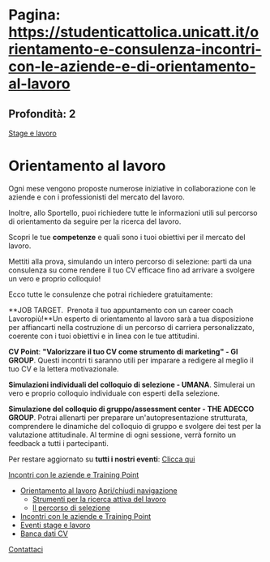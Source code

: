 # Pagina: https://studenticattolica.unicatt.it/orientamento-e-consulenza-incontri-con-le-aziende-e-di-orientamento-al-lavoro

## Profondità: 2

[Stage e lavoro](home-stage-e-lavoro)



# Orientamento al lavoro

Ogni mese vengono proposte numerose iniziative in collaborazione con le aziende e con i professionisti del mercato del lavoro.

Inoltre, allo Sportello, puoi richiedere tutte le informazioni utili sul percorso di orientamento da seguire per la ricerca del lavoro.

Scopri le tue **competenze** e quali sono i tuoi obiettivi per il mercato del lavoro.

Mettiti alla prova, simulando un intero percorso di selezione: parti da una consulenza su come rendere il tuo CV efficace fino ad arrivare a svolgere un vero e proprio colloquio!

Ecco tutte le consulenze che potrai richiedere gratuitamente:

**JOB TARGET.  Prenota il tuo appuntamento con un career coach Lavoropiù!**Un esperto di orientamento al lavoro sarà a tua disposizione per affiancarti nella costruzione di un percorso di carriera personalizzato, coerente con i tuoi obiettivi e in linea con le tue attitudini.

**CV Point**: **"Valorizzare il tuo CV come strumento di marketing" - GI GROUP**. Questi incontri ti saranno utili per imparare a redigere al meglio il tuo CV e la lettera motivazionale.

**Simulazioni individuali del colloquio di selezione - UMANA**. Simulerai un vero e proprio colloquio individuale con esperti della selezione.

**Simulazione del colloquio di gruppo/assessment center - THE ADECCO GROUP**. Potrai allenarti per preparare un'autopresentazione strutturata, comprendere le dinamiche del colloquio di gruppo e svolgere dei test per la valutazione attitudinale. Al termine di ogni sessione, verrà fornito un feedback a tutti i partecipanti.

Per restare aggiornato su **tutti i nostri eventi**: [Clicca qui](https://www.unicatt.it/eventi/stage-e-placement.html)

[Incontri con le aziende e Training Point](#submenu__wrapper "Incontri con le aziende e Training Point")

* [Orientamento al lavoro](orientamento-e-consulenza-orientamento-al-lavoro "Orientamento al lavoro")
  [Apri/chiudi navigazione](#asub-4767b7b5-7e06-45a8-b83d-b3d9f3ee002e "Apri/chiudi navigazione")
  + [Strumenti per la ricerca attiva del lavoro](orientamento-al-lavoro-strumenti-per-la-ricerca-attiva-del-lavoro "Strumenti per la ricerca attiva del lavoro")
  + [Il percorso di selezione](orientamento-al-lavoro-il-percorso-di-selezione "Il percorso di selezione")
* [Incontri con le aziende e Training Point](orientamento-e-consulenza-incontri-con-le-aziende-e-di-orientamento-al-lavoro "Incontri con le aziende e Training Point")
* [Eventi stage e lavoro](https://www.unicatt.it/eventi/studenti-cattolica.html?faculties=stage-e-placement "Eventi stage e lavoro")
* [Banca dati CV](orientamento-e-consulenza-banca-dati-cv "Banca dati CV ")

[Contattaci](home-contatti "Contattaci")